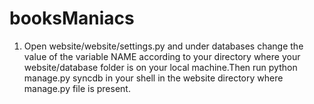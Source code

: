 booksManiacs
============

1)  Open website/website/settings.py and under databases change the value of the variable NAME according to your directory where your 				website/database folder is on your local machine.Then run 
		python manage.py syncdb
	in your shell in the website directory where manage.py file is present.